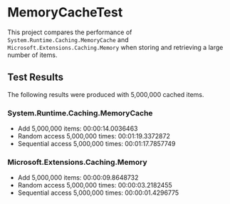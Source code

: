 # MemoryCacheTest

This project compares the performance of `System.Runtime.Caching.MemoryCache` and `Microsoft.Extensions.Caching.Memory` when storing and retrieving a large number of items.

## Test Results

The following results were produced with 5,000,000 cached items.

### System.Runtime.Caching.MemoryCache
- Add 5,000,000 items: 00:00:14.0036463
- Random access 5,000,000 times: 00:01:19.3372872
- Sequential access 5,000,000 times: 00:01:17.7857749

### Microsoft.Extensions.Caching.Memory
- Add 5,000,000 items: 00:00:09.8648732
- Random access 5,000,000 times: 00:00:03.2182455
- Sequential access 5,000,000 times: 00:00:01.4296775

